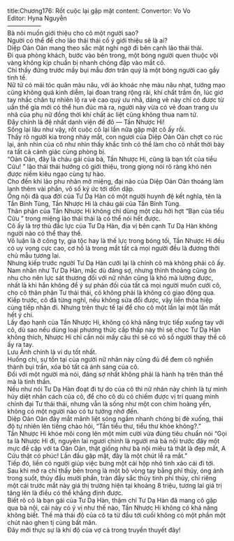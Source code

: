 title:Chương176: Rốt cuộc lại gặp mặt
content:
Convertor: Vo Vo<br>Editor: Hyna Nguyễn<br>—————–<br>Bà nôi muốn giới thiệu cho cô một người sao?<br>Người có thể để cho lão thái thái cố ý giới thiệu sẽ là ai?<br>Diệp Oản Oản mang theo sắc mặt nghi ngờ đi bên cạnh lão thái thái.<br>Đi qua phòng khách, bước vào bên trong, một bóng người quen thuộc vội vàng không kịp chuẩn bị nhanh chóng đập vào mắt cô.<br>Chỉ thấy đứng trước mấy bụi mẫu đơn trân quý là một bóng người cao gầy tinh tế.<br>Nữ tử có mái tóc quăn màu nâu, với áo khoác nhẹ màu nâu nhạt, tướng mạo cũng không quá kinh diễm, lại đoan trang rộng rãi, khí chất trầm ổn, lúc giơ tay nhấc chân tự nhiên lộ ra vẻ cao quý ưu nhã, dáng vẻ này chỉ có được từ uẩn thế gia mới có thể hun đúc mà ra, người này vừa có vẻ đoan trang ưu nhã của phụ nữ đồng thời khí chất ác liệt cũng không thua nam tử.<br>Đây chính là đệ nhất danh viện đế đô — Tần Nhược Hi!<br>Sống lại lâu như vậy, rốt cuộc cô lại lần nữa gặp mặt cô ấy rồi.<br>Thấy rõ người kia trong nháy mắt, con ngươi của Diệp Oản Oản chợt co rúc lại, ánh nhìn của cô như nhìn thấy khắc tinh có thể làm cho cô nhất thời bày ra tất cả cảnh giác cùng phòng bị.<br>“Oản Oản, đây là cháu gái của bà, Tần Nhược Hi, cũng là bạn tốt của tiểu Cửu! ” lão thái thái hướng cô giới thiệu, trong giọng nói rõ ràng khó nén được niềm kiêu ngạo cùng tự hào.<br>Cho đến khi lão phu nhân mở miệng, đại não của Diệp Oản Oản thoáng làm lạnh thêm vài phần, vô số ký ức tới dồn dập.<br>Ông nội đã qua đời của Tư Dạ Hàn có một người huynh đệ kết nghĩa, tên là Tần Bỉnh Tùng, Tần Nhược Hi là cháu gái của Tần Bỉnh Tùng.<br>Thân phận của Tần Nhược Hi không chỉ dùng một câu hời hợt “Bạn của tiểu Cửu ” trong miệng lão thái thái là có thể nói hết được.<br>Cô ấy là trợ thủ đắc lực của Tư Dạ Hàn, địa vị bên cạnh Tư Dạ Hàn không người nào có thể thay thế.<br>Vô luận là ở công ty, gia tộc hay là thế lực trong bóng tối, Tần Nhược Hi đều có uy vọng cực cao, cơ hồ là trong mắt tất cả mọi người đều là đương thời chủ mẫu tương lai.<br>Nhưng kiếp trước người Tư Dạ Hàn cưới lại là chính cô mà không phải cô ấy.<br>Nam nhân như Tư Dạ Hàn, mặc dù đáng sợ, nhưng thỉnh thoảng cũng ôn nhu cho nên lực sát thương đối với nữ nhân cũng là khó mà lường được, nhất là khi hắn không để ý sự phản đối của tất cả mọi người muốn cưới cô, cho cô thân phận Tư thái thái, cô không phải là không có giao động qua.<br>Kiếp trước, cô đã từng nghĩ, nếu không sửa đổi được, vậy liền thỏa hiệp cùng tiếp nhận đi. Nhưng trên thực tế lại để cho cô một lần lại một lần mất hết ý chí.<br>Lấy đạo hạnh của Tần Nhược Hi, không có khả năng trực tiếp xuống tay với cô, dù sao nếu dùng loại phương thức cấp thấp này thì sẽ chọc Tư Dạ Hàn không thích, Nhược Hi chỉ cần nói mấy câu thì sẽ có vô số người thay thế cô ấy ra tay.<br>Lưu Ảnh chính là ví dụ tốt nhất.<br>Huống chi, sự tồn tại của người nữ nhân này cũng đủ để đem cô nghiền thành bụi trần, xóa bỏ tất cả ánh sáng của cô.<br>Đối với một người mà nói, đáng sợ nhất không phải là hành hạ trên thân thể mà là tinh thần.<br>Nếu như nói Tư Dạ Hàn đoạt đi tự do của cô thì nữ nhân này chính là tự mình hủy diệt nhân cách của cô, để cho cô dù có chiếm được vị trí quang minh chính đại Tư thái thái, nhưng vẫn là sống như một con chim hoàng yến, không có một người nào có tư tưởng nhớ đến.<br>Diệp Oản Oản đáy mắt mãnh liệt sóng ngầm nhanh chóng bị đè xuống, thái độ tự nhiên lên tiếng chào hỏi, “Tần tiểu thư, tiểu thư khỏe không?.”<br>Tần Nhược Hi khóe môi cong lên một mỉm cười vừa đúng tiêu chuẩn nói “Gọi ta là Nhược Hi đi, nguyên lai ngươi chính là người mà bà nội trước đây một mực đề cập với ta Oản Oản, thật giống như bà nội miêu tả thật là đẹp mắt, A Cửu thật có phúc! Lần đầu gặp mặt, đây là một chút lễ ra mắt.”<br>Tiếp đó, liền có người giúp việc bưng một cái hộp nhỏ tinh xảo cái đi tới. Sau khi mở ra chỉ thấy bên trong là một bộ vòng tay bằng phỉ thúy, óng ánh trong suốt, thủy đầu mười phần, tràn đầy sắc thủy tinh phỉ thúy, chỉ riêng một cái trước mắt này giá thị trường hiện tại khoảng 8 triệu, tương lai giá trị tăng lên là điều có thể khẳng định được.<br>Biết rõ cô là bạn gái của Tư Dạ Hàn, thậm chí Tư Dạ Hàn đã mang cô gặp qua bà nội, cái này có ý vị như thế nào, Tần Nhược Hi không có khả năng không biết. Thế mà thái độ của cô ta từ đầu tới cuối không có một phần một chút nào ghen tị cùng bất mãn.<br>Đây mới thực sự là khí độ của vợ cả trong truyền thuyết đây!